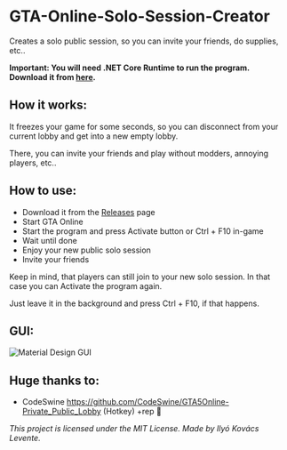 # GTA-Online-Solo-Session-Creator
Creates a solo public session, so you can invite your friends, do supplies, etc..

**Important: You will need .NET Core Runtime to run the program. Download it from [here](https://dotnet.microsoft.com/download).**

## How it works:
It freezes your game for some seconds, so you can disconnect from your current lobby and get into a new empty lobby.

There, you can invite your friends and play without modders, annoying players, etc..

## How to use:
- Download it from the [Releases](https://github.com/iklevente/GTA-Online-Solo-Session-Creator/releases/latest) page
- Start GTA Online
- Start the program and press Activate button or Ctrl + F10 in-game
- Wait until done
- Enjoy your new public solo session
- Invite your friends

Keep in mind, that players can still join to your new solo session. In that case you can Activate the program again.

Just leave it in the background and press Ctrl + F10, if that happens.

## GUI:
![Material Design GUI](https://raw.githubusercontent.com/iklevente/GTA-Online-Solo-Session-Creator/master/Resources/screenshot.PNG)

## Huge thanks to:
- CodeSwine https://github.com/CodeSwine/GTA5Online-Private_Public_Lobby (Hotkey) +rep 🍺

*This project is licensed under the MIT License. Made by Ilyó Kovács Levente.*
